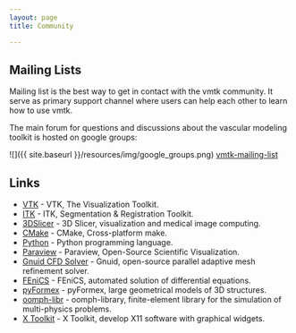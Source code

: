 ```yaml
---
layout: page
title: Community

---
```


## Mailing Lists

Mailing list is the best way to get in contact with the vmtk community. 
It serve as primary support channel where users can help each other to learn how to use vmtk.

The main forum for questions and discussions about the vascular modeling toolkit is hosted on google groups:

![]({{ site.baseurl }}/resources/img/google_groups.png)
[vmtk-mailing-list](https://groups.google.com/forum/#!forum/vmtk-users)



 
## Links

* [VTK](http://www.vtk.org) - VTK, The Visualization Toolkit.
* [ITK](http://www.itk.org) - ITK, Segmentation & Registration Toolkit.
* [3DSlicer](http://www.slicer.org) - 3D Slicer, visualization and medical image computing.
* [CMake](http://www.cmake.org) - CMake, Cross-platform make.
* [Python](http://www.python.org) - Python programming language.
* [Paraview](http://www.paraview.org) - Paraview, Open-Source Scientific Visualization.
* [Gnuid CFD Solver](http://github.com/lorbot/Gnuid) - Gnuid, open-source parallel adaptive mesh refinement solver.
* [FEniCS](http://www.fenicsproject.org) - FEniCS, automated solution of differential equations.
* [pyFormex](http://savannah.nongnu.org/projects/pyformex/) - pyFormex, large geometrical models of 3D structures.
* [oomph-libr](http://oomph-lib.maths.man.ac.uk/doc/html/index.html) - oomph-library, finite-element library for the simulation of multi-physics problems.
* [X Toolkit](http://goxtk.com) -  X Toolkit, develop X11 software with graphical widgets.
